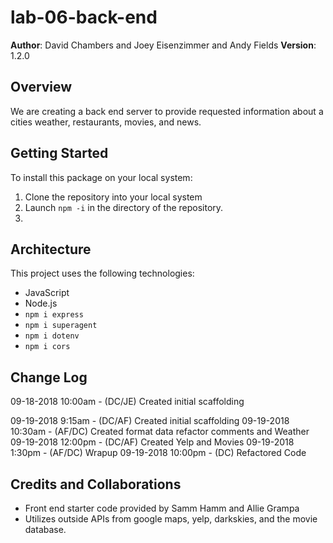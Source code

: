 # lab-06-back-end

**Author**: David Chambers and Joey Eisenzimmer and Andy Fields
**Version**: 1.2.0

## Overview
We are creating a back end server to provide requested information about a cities weather, restaurants, movies, and news.

## Getting Started
To install this package on your local system:
1. Clone the repository into your local system
2. Launch ```npm -i``` in the directory of the repository.
3. 

## Architecture
This project uses the following technologies:
* JavaScript
* Node.js
* ```npm i express```
* ```npm i superagent```
* ```npm i dotenv```
* ```npm i cors```
## Change Log

09-18-2018 10:00am - (DC/JE) Created initial scaffolding

09-19-2018 9:15am - (DC/AF) Created initial scaffolding
09-19-2018 10:30am - (AF/DC) Created format data refactor comments and Weather
09-19-2018 12:00pm - (DC/AF) Created Yelp and Movies
09-19-2018 1:30pm - (AF/DC) Wrapup
09-19-2018 10:00pm - (DC) Refactored Code

## Credits and Collaborations
* Front end starter code provided by Samm Hamm and Allie Grampa
* Utilizes outside APIs from google maps, yelp, darkskies, and the movie database.
